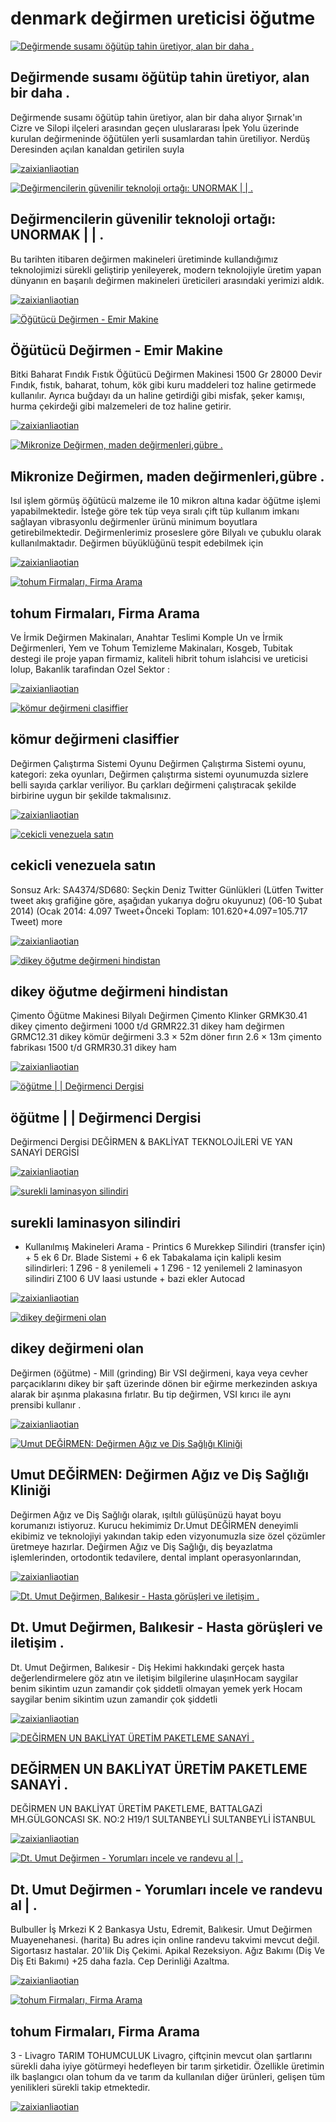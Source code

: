 # denmark değirmen ureticisi öğutme
<a href="https://mnn.zoosnet.net/LR/Chatpre.aspx?id=MNN94995150&p=https://topgrinding.com/" target="_blank">![Değirmende susamı öğütüp tahin üretiyor, alan bir daha .](https://github.com/technlg/images/blob/main/58.jpg)</a>
## Değirmende susamı öğütüp tahin üretiyor, alan bir daha .
Değirmende susamı öğütüp tahin üretiyor, alan bir daha alıyor Şırnak'ın Cizre ve Silopi ilçeleri arasından geçen uluslararası İpek Yolu üzerinde kurulan değirmeninde öğütülen yerli susamlardan tahin üretiliyor. Nerdüş Deresinden açılan kanaldan getirilen suyla 
<a href="https://mnn.zoosnet.net/LR/Chatpre.aspx?id=MNN94995150&p=https://topgrinding.com/" target="_blank"><img src="https://github.com/technlg/images/raw/main/chat11.jpg" alt="zaixianliaotian"/></a><a href="//whatsapp.shibangsoft.com/WhatsApp.php" ><img src="https://github.com/technlg/images/raw/main/chat11.png" alt=""></a>
<a href="https://mnn.zoosnet.net/LR/Chatpre.aspx?id=MNN94995150&p=https://topgrinding.com/" target="_blank">![Değirmencilerin güvenilir teknoloji ortağı: UNORMAK | | .](https://github.com/technlg/images/blob/main/40.jpg)</a>
## Değirmencilerin güvenilir teknoloji ortağı: UNORMAK | | .
Bu tarihten itibaren değirmen makineleri üretiminde kullandığımız teknolojimizi sürekli geliştirip yenileyerek, modern teknolojiyle üretim yapan dünyanın en başarılı değirmen makineleri üreticileri arasındaki yerimizi aldık.
<a href="https://mnn.zoosnet.net/LR/Chatpre.aspx?id=MNN94995150&p=https://topgrinding.com/" target="_blank"><img src="https://github.com/technlg/images/raw/main/chat11.jpg" alt="zaixianliaotian"/></a><a href="//whatsapp.shibangsoft.com/WhatsApp.php" ><img src="https://github.com/technlg/images/raw/main/chat11.png" alt=""></a>
<a href="https://mnn.zoosnet.net/LR/Chatpre.aspx?id=MNN94995150&p=https://topgrinding.com/" target="_blank">![Öğütücü Değirmen - Emir Makine](https://github.com/technlg/images/blob/main/51.jpg)</a>
## Öğütücü Değirmen - Emir Makine
Bitki Baharat Fındık Fıstık Öğütücü Değirmen Makinesi 1500 Gr 28000 Devir Fındık, fıstık, baharat, tohum, kök gibi kuru maddeleri toz haline getirmede kullanılır. Ayrıca buğdayı da un haline getirdiği gibi misfak, şeker kamışı, hurma çekirdeği gibi malzemeleri de toz haline getirir.
<a href="https://mnn.zoosnet.net/LR/Chatpre.aspx?id=MNN94995150&p=https://topgrinding.com/" target="_blank"><img src="https://github.com/technlg/images/raw/main/chat11.jpg" alt="zaixianliaotian"/></a><a href="//whatsapp.shibangsoft.com/WhatsApp.php" ><img src="https://github.com/technlg/images/raw/main/chat11.png" alt=""></a>
<a href="https://mnn.zoosnet.net/LR/Chatpre.aspx?id=MNN94995150&p=https://topgrinding.com/" target="_blank">![Mikronize Değirmen, maden değirmenleri,gübre .](https://github.com/technlg/images/blob/main/5.jpg)</a>
## Mikronize Değirmen, maden değirmenleri,gübre .
Isıl işlem görmüş öğütücü malzeme ile 10 mikron altına kadar öğütme işlemi yapabilmektedir. İsteğe göre tek tüp veya sıralı çift tüp kullanım imkanı sağlayan vibrasyonlu değirmenler ürünü minimum boyutlara getirebilmektedir. Değirmenlerimiz proseslere göre Bilyalı ve çubuklu olarak kullanılmaktadır. Değirmen büyüklüğünü tespit edebilmek için 
<a href="https://mnn.zoosnet.net/LR/Chatpre.aspx?id=MNN94995150&p=https://topgrinding.com/" target="_blank"><img src="https://github.com/technlg/images/raw/main/chat11.jpg" alt="zaixianliaotian"/></a><a href="//whatsapp.shibangsoft.com/WhatsApp.php" ><img src="https://github.com/technlg/images/raw/main/chat11.png" alt=""></a>
<a href="https://mnn.zoosnet.net/LR/Chatpre.aspx?id=MNN94995150&p=https://topgrinding.com/" target="_blank">![tohum Firmaları, Firma Arama](https://github.com/technlg/images/blob/main/48.jpg)</a>
## tohum Firmaları, Firma Arama
Ve İrmik Değirmen Makinaları, Anahtar Teslimi Komple Un ve İrmik Değirmenleri, Yem ve Tohum Temizleme Makinaları,  Kosgeb, Tubitak destegi ile proje yapan firmamiz, kaliteli hibrit tohum islahcisi ve ureticisi lolup, Bakanlik tarafindan Ozel Sektor : 
<a href="https://mnn.zoosnet.net/LR/Chatpre.aspx?id=MNN94995150&p=https://topgrinding.com/" target="_blank"><img src="https://github.com/technlg/images/raw/main/chat11.jpg" alt="zaixianliaotian"/></a><a href="//whatsapp.shibangsoft.com/WhatsApp.php" ><img src="https://github.com/technlg/images/raw/main/chat11.png" alt=""></a>
<a href="https://mnn.zoosnet.net/LR/Chatpre.aspx?id=MNN94995150&p=https://topgrinding.com/" target="_blank">![kömur değirmeni clasiffier](https://github.com/technlg/images/blob/main/17.jpg)</a>
## kömur değirmeni clasiffier
Değirmen Çalıştırma Sistemi Oyunu Değirmen Çalıştırma Sistemi oyunu, kategori: zeka oyunları, Değirmen çalıştırma sistemi oyunumuzda sizlere belli sayıda çarklar veriliyor. Bu çarkları değirmeni çalıştıracak şekilde birbirine uygun bir şekilde takmalısınız.
<a href="https://mnn.zoosnet.net/LR/Chatpre.aspx?id=MNN94995150&p=https://topgrinding.com/" target="_blank"><img src="https://github.com/technlg/images/raw/main/chat11.jpg" alt="zaixianliaotian"/></a><a href="//whatsapp.shibangsoft.com/WhatsApp.php" ><img src="https://github.com/technlg/images/raw/main/chat11.png" alt=""></a>
<a href="https://mnn.zoosnet.net/LR/Chatpre.aspx?id=MNN94995150&p=https://topgrinding.com/" target="_blank">![cekicli venezuela satın](https://github.com/technlg/images/blob/main/66.jpg)</a>
## cekicli venezuela satın
Sonsuz Ark: SA4374/SD680: Seçkin Deniz Twitter Günlükleri (Lütfen Twitter tweet akış grafiğine göre, aşağıdan yukarıya doğru okuyunuz) (06-10 Şubat 2014) (Ocak 2014: 4.097 Tweet+Önceki Toplam: 101.620+4.097=105.717 Tweet) more
<a href="https://mnn.zoosnet.net/LR/Chatpre.aspx?id=MNN94995150&p=https://topgrinding.com/" target="_blank"><img src="https://github.com/technlg/images/raw/main/chat11.jpg" alt="zaixianliaotian"/></a><a href="//whatsapp.shibangsoft.com/WhatsApp.php" ><img src="https://github.com/technlg/images/raw/main/chat11.png" alt=""></a>
<a href="https://mnn.zoosnet.net/LR/Chatpre.aspx?id=MNN94995150&p=https://topgrinding.com/" target="_blank">![dikey öğutme değirmeni hindistan](https://github.com/technlg/images/blob/main/40.jpg)</a>
## dikey öğutme değirmeni hindistan
Çimento Öğütme Makinesi Bilyalı Değirmen Çimento Klinker GRMK30.41 dikey çimento değirmeni 1000 t/d GRMR22.31 dikey ham değirmen GRMC12.31 dikey kömür değirmeni 3.3 × 52m döner fırın 2.6 × 13m çimento fabrikası 1500 t/d GRMR30.31 dikey ham
<a href="https://mnn.zoosnet.net/LR/Chatpre.aspx?id=MNN94995150&p=https://topgrinding.com/" target="_blank"><img src="https://github.com/technlg/images/raw/main/chat11.jpg" alt="zaixianliaotian"/></a><a href="//whatsapp.shibangsoft.com/WhatsApp.php" ><img src="https://github.com/technlg/images/raw/main/chat11.png" alt=""></a>
<a href="https://mnn.zoosnet.net/LR/Chatpre.aspx?id=MNN94995150&p=https://topgrinding.com/" target="_blank">![öğütme | | Değirmenci Dergisi](https://github.com/technlg/images/blob/main/54.jpg)</a>
## öğütme | | Değirmenci Dergisi
Değirmenci Dergisi DEĞİRMEN & BAKLİYAT TEKNOLOJİLERİ VE YAN SANAYİ DERGİSİ
<a href="https://mnn.zoosnet.net/LR/Chatpre.aspx?id=MNN94995150&p=https://topgrinding.com/" target="_blank"><img src="https://github.com/technlg/images/raw/main/chat11.jpg" alt="zaixianliaotian"/></a><a href="//whatsapp.shibangsoft.com/WhatsApp.php" ><img src="https://github.com/technlg/images/raw/main/chat11.png" alt=""></a>
<a href="https://mnn.zoosnet.net/LR/Chatpre.aspx?id=MNN94995150&p=https://topgrinding.com/" target="_blank">![surekli laminasyon silindiri](https://github.com/technlg/images/blob/main/61.jpg)</a>
## surekli laminasyon silindiri
- Kullanılmış Makineleri Arama - Printics 6 Murekkep Silindiri (transfer için) + 5 ek 6 Dr. Blade Sistemi + 6 ek Tabakalama için kalipli kesim silindirleri: 1 Z96 - 8 yenilemeli + 1 Z96 - 12 yenilemeli 2 laminasyon silindiri Z100 6 UV laasi ustunde + bazi ekler Autocad
<a href="https://mnn.zoosnet.net/LR/Chatpre.aspx?id=MNN94995150&p=https://topgrinding.com/" target="_blank"><img src="https://github.com/technlg/images/raw/main/chat11.jpg" alt="zaixianliaotian"/></a><a href="//whatsapp.shibangsoft.com/WhatsApp.php" ><img src="https://github.com/technlg/images/raw/main/chat11.png" alt=""></a>
<a href="https://mnn.zoosnet.net/LR/Chatpre.aspx?id=MNN94995150&p=https://topgrinding.com/" target="_blank">![dikey değirmeni olan](https://github.com/technlg/images/blob/main/5.jpg)</a>
## dikey değirmeni olan
Değirmen (öğütme) - Mill (grinding) Bir VSI değirmeni, kaya veya cevher parçacıklarını dikey bir şaft üzerinde dönen bir eğirme merkezinden askıya alarak bir aşınma plakasına fırlatır. Bu tip değirmen, VSI kırıcı ile aynı prensibi kullanır .
<a href="https://mnn.zoosnet.net/LR/Chatpre.aspx?id=MNN94995150&p=https://topgrinding.com/" target="_blank"><img src="https://github.com/technlg/images/raw/main/chat11.jpg" alt="zaixianliaotian"/></a><a href="//whatsapp.shibangsoft.com/WhatsApp.php" ><img src="https://github.com/technlg/images/raw/main/chat11.png" alt=""></a>
<a href="https://mnn.zoosnet.net/LR/Chatpre.aspx?id=MNN94995150&p=https://topgrinding.com/" target="_blank">![Umut DEĞİRMEN: Değirmen Ağız ve Diş Sağlığı Kliniği](https://github.com/technlg/images/blob/main/65.jpg)</a>
## Umut DEĞİRMEN: Değirmen Ağız ve Diş Sağlığı Kliniği
Değirmen Ağız ve Diş Sağlığı olarak, ışıltılı gülüşünüzü hayat boyu korumanızı istiyoruz. Kurucu hekimimiz Dr.Umut DEĞİRMEN deneyimli ekibimiz ve teknolojiyi yakından takip eden vizyonumuzla size özel çözümler üretmeye hazırlar. Değirmen Ağız ve Diş Sağlığı, diş beyazlatma işlemlerinden, ortodontik tedavilere, dental implant operasyonlarından, 
<a href="https://mnn.zoosnet.net/LR/Chatpre.aspx?id=MNN94995150&p=https://topgrinding.com/" target="_blank"><img src="https://github.com/technlg/images/raw/main/chat11.jpg" alt="zaixianliaotian"/></a><a href="//whatsapp.shibangsoft.com/WhatsApp.php" ><img src="https://github.com/technlg/images/raw/main/chat11.png" alt=""></a>
<a href="https://mnn.zoosnet.net/LR/Chatpre.aspx?id=MNN94995150&p=https://topgrinding.com/" target="_blank">![Dt. Umut Değirmen, Balıkesir - Hasta görüşleri ve iletişim .](https://github.com/technlg/images/blob/main/6.jpg)</a>
## Dt. Umut Değirmen, Balıkesir - Hasta görüşleri ve iletişim .
Dt. Umut Değirmen, Balıkesir - Diş Hekimi hakkındaki gerçek hasta değerlendirmelere göz atın ve iletişim bilgilerine ulaşınHocam saygilar benim sikintim uzun zamandir çok şiddetli olmayan yemek yerk Hocam saygilar benim sikintim uzun zamandir çok şiddetli 
<a href="https://mnn.zoosnet.net/LR/Chatpre.aspx?id=MNN94995150&p=https://topgrinding.com/" target="_blank"><img src="https://github.com/technlg/images/raw/main/chat11.jpg" alt="zaixianliaotian"/></a><a href="//whatsapp.shibangsoft.com/WhatsApp.php" ><img src="https://github.com/technlg/images/raw/main/chat11.png" alt=""></a>
<a href="https://mnn.zoosnet.net/LR/Chatpre.aspx?id=MNN94995150&p=https://topgrinding.com/" target="_blank">![DEĞİRMEN UN BAKLİYAT ÜRETİM PAKETLEME SANAYİ .](https://github.com/technlg/images/blob/main/40.jpg)</a>
## DEĞİRMEN UN BAKLİYAT ÜRETİM PAKETLEME SANAYİ .
DEĞİRMEN UN BAKLİYAT ÜRETİM PAKETLEME, BATTALGAZİ MH.GÜLGONCASI SK. NO:2 H19/1 SULTANBEYLİ SULTANBEYLİ İSTANBUL
<a href="https://mnn.zoosnet.net/LR/Chatpre.aspx?id=MNN94995150&p=https://topgrinding.com/" target="_blank"><img src="https://github.com/technlg/images/raw/main/chat11.jpg" alt="zaixianliaotian"/></a><a href="//whatsapp.shibangsoft.com/WhatsApp.php" ><img src="https://github.com/technlg/images/raw/main/chat11.png" alt=""></a>
<a href="https://mnn.zoosnet.net/LR/Chatpre.aspx?id=MNN94995150&p=https://topgrinding.com/" target="_blank">![Dt. Umut Değirmen - Yorumları incele ve randevu al | .](https://github.com/technlg/images/blob/main/10.jpg)</a>
## Dt. Umut Değirmen - Yorumları incele ve randevu al | .
Bulbuller İş Mrkezi K 2 Bankasya Ustu, Edremit, Balıkesir. Umut Değirmen Muayenehanesi. (harita) Bu adres için online randevu takvimi mevcut değil. Sigortasız hastalar. 20'lik Diş Çekimi. Apikal Rezeksiyon. Ağız Bakımı (Diş Ve Diş Eti Bakımı) +25 daha fazla. Cep Derinliği Azaltma.
<a href="https://mnn.zoosnet.net/LR/Chatpre.aspx?id=MNN94995150&p=https://topgrinding.com/" target="_blank"><img src="https://github.com/technlg/images/raw/main/chat11.jpg" alt="zaixianliaotian"/></a><a href="//whatsapp.shibangsoft.com/WhatsApp.php" ><img src="https://github.com/technlg/images/raw/main/chat11.png" alt=""></a>
<a href="https://mnn.zoosnet.net/LR/Chatpre.aspx?id=MNN94995150&p=https://topgrinding.com/" target="_blank">![tohum Firmaları, Firma Arama](https://github.com/technlg/images/blob/main/11.jpg)</a>
## tohum Firmaları, Firma Arama
3 - Livagro TARIM TOHUMCULUK Livagro, çiftçinin mevcut olan şartlarını sürekli daha iyiye götürmeyi hedefleyen bir tarım şirketidir. Özellikle üretimin ilk başlangıcı olan tohum da ve tarım da kullanılan diğer ürünleri, gelişen tüm yenilikleri sürekli takip etmektedir.
<a href="https://mnn.zoosnet.net/LR/Chatpre.aspx?id=MNN94995150&p=https://topgrinding.com/" target="_blank"><img src="https://github.com/technlg/images/raw/main/chat11.jpg" alt="zaixianliaotian"/></a><a href="//whatsapp.shibangsoft.com/WhatsApp.php" ><img src="https://github.com/technlg/images/raw/main/chat11.png" alt=""></a>
